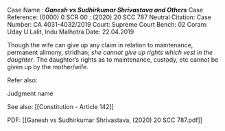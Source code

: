 Case Name : ***Ganesh vs Sudhirkumar Shrivastava and Others***
Case Reference: (0000) 0 SCR 00 :  (2020) 20 SCC 787
Neutral Citation:
Case Number: CA 4031-4032/2019
Court: Supreme Court
Bench: 02
Coram: Uday U Lalit, Indu Malhotra
Date: 22.04.2019

Though the wife can give up any claim in relation to maintenance, permanent alimony, stridhan; *she cannot give up rights which vest in the daughter*.
The daughter’s rights as to maintenance, custody, etc cannot be given up by the mother/wife.

Refer also:

Judgment name

See also:
[[Constitution - Article 142]]

PDF:
[[Ganesh vs Sudhirkumar Shrivastava, (2020) 20 SCC 787.pdf]]